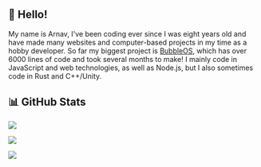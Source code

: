 ## 👋 Hello!

My name is Arnav, I've been coding ever since I was eight years old and have made many websites and computer-based projects in my time as a hobby developer. So far my biggest project is [BubbleOS](https://github.com/Bubble-OS/bubbleos), which has over 6000 lines of code and took several months to make! I mainly code in JavaScript and web technologies, as well as Node.js, but I also sometimes code in Rust and C++/Unity.

## 📊 GitHub Stats

![](https://github-readme-streak-stats.herokuapp.com/?user=arnavthorat78&theme=midnight-purple&hide_border=false)

![](https://github-readme-stats.vercel.app/api/top-langs/?username=arnavthorat78&theme=midnight-purple&layout=compact&langs_count=10)

![](https://github-readme-stats.vercel.app/api?username=arnavthorat78&theme=midnight-purple&show_icons=true)
